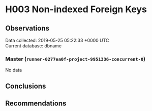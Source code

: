 # H003 Non-indexed Foreign Keys #

## Observations ##
Data collected: 2019-05-25 05:22:33 +0000 UTC  
Current database: dbname  

### Master (`runner-0277ea0f-project-9951336-concurrent-0`) ###


No data


## Conclusions ##


## Recommendations ##

